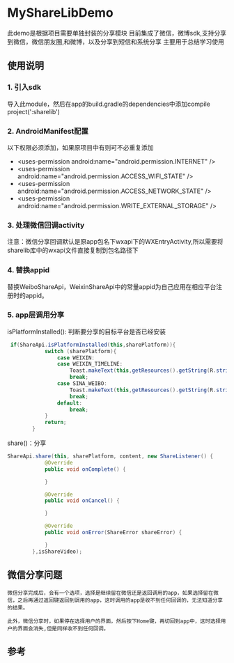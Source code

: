 # MyShareLibDemo
此demo是根据项目需要单独封装的分享模块
目前集成了微信，微博sdk,支持分享到微信，微信朋友圈,和微博，以及分享到短信和系统分享
主要用于总结学习使用

## 使用说明

### 1. 引入sdk
导入此module，然后在app的build.gradle的dependencies中添加compile project(':sharelib')

### 2. AndroidManifest配置
以下权限必须添加，如果原项目中有则可不必重复添加
- \<uses-permission android:name="android.permission.INTERNET" />
- \<uses-permission android:name="android.permission.ACCESS_WIFI_STATE" />
- \<uses-permission android:name="android.permission.ACCESS_NETWORK_STATE" />
- \<uses-permission android:name="android.permission.WRITE_EXTERNAL_STORAGE" />

### 3. 处理微信回调activity
注意：微信分享回调默认是原app包名下wxapi下的WXEntryActivity,所以需要将sharelib库中的wxapi文件直接复制到包名路径下
### 4. 替换appid
替换WeiboShareApi，WeixinShareApi中的常量appid为自己应用在相应平台注册时的appid。

### 5. app层调用分享
isPlatformInstalled(): 判断要分享的目标平台是否已经安装
```java
 if(ShareApi.isPlatformInstalled(this,sharePlatform)){
            switch (sharePlatform){
                case WEIXIN:
                case WEIXIN_TIMELINE:
                    Toast.makeText(this,getResources().getString(R.string.tip_not_install_weixin),Toast.LENGTH_LONG).show();
                    break;
                case SINA_WEIBO:
                    Toast.makeText(this,getResources().getString(R.string.tip_not_install_weibo),Toast.LENGTH_LONG).show();
                    break;
                default:
                    break;
            }
            return;
        }
```
share()：分享
```java
ShareApi.share(this, sharePlatform, content, new ShareListener() {
            @Override
            public void onComplete() {

            }

            @Override
            public void onCancel() {

            }

            @Override
            public void onError(ShareError shareError) {

            }
        },isShareVideo);
```
## 微信分享问题

    微信分享完成后，会有一个选项，选择是继续留在微信还是返回调用的app，如果选择留在微信，之后再通过返回键返回到调用的app，这时调用的app是收不到任何回调的，无法知道分享的结果。

    此外，微信分享时，如果停在选择用户的界面，然后按下Home键，再切回到app中，这时选择用户的界面会消失,但是同样收不到任何回调。

## 参考
